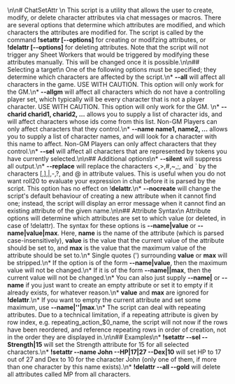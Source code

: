 \n\n# ChatSetAttr \n This script is a utility that allows the user to create, modify, or delete character attributes via chat messages or macros. There are several options that determine which attributes are modified, and which characters the attributes are modified for. The script is called by the command **!setattr [--options]** for creating or modifzing attributes, or **!delattr [--options]** for deleting attributes. Note that the script will not trigger any Sheet Workers that would be triggered by modifying these attributes manually. This will be changed once it is possible.\n\n## Selecting a target\n One of the following options must be specified; they determine which characters are affected by the script.\n* **--all** will affect all characters in the game. USE WITH CAUTION. This option will only work for the GM.\n* **--allgm** will affect all characters which do not have a controlling player set, which typically will be every character that is not a player character. USE WITH CAUTION. This option will only work for the GM. \n* **--charid charid1, charid2, ...** allows you to supply a list of character ids, and will affect characters whose ids come from this list. Non-GM Players can only affect characters that they control.\n* **--name name1, name2, ...** allows you to supply a list of character names, and will look for a character with this name to affect. Non-GM Players can only affect characters that they control.\n* **--sel** will affect all characters that are represented by tokens you have currently selected.\n\n## Additional options\n* **--silent** will suppress all output.\n* **--replace** will replace the characters <,>,#,~,;, and \` by the characters [,],|,-,?, and @ in attribute values. This is useful when you do not want roll20 to evaluate your expression in chat before it is parsed by the script. This option has no effect on !**delattr.**\n* **--nocreate** will change the script's default behaviour of creating a new attribute when it cannot find one; instead, the script will display an error message when it cannot find an existing attribute of the given name.\n\n## Attribute Syntax\n Attribute options will determine which attributes are set to which value (or deleted, in case of !delattr). The syntax for these options is **--name|value** or **--name|value|max**. Here, **name** is the name of the attribute (which is parsed case-insensitively), **value** is the value that the current value of the attribute should be set to, and **max** is the value that the maximum value of the attribute should be set to.\n* Single quotes (') surrounding **value** or **max** will be stripped.\n* If the option is of the form **--name|value**, then the maximum value will not be changed.\n* If it is of the form **--name||max**, then the current value will not be changed.\n* You can also just supply **--name|** or **--name** if you just want to create an empty attribute or set it to empty if it already exists, for whatever reason.\n* **value** and **max** are ignored for **!delattr**.\n* If you want to empty the current attribute and set some maximum, use **--name|''|max**.\n* The script can deal with repeating attributes. Due to a technical limitation, if a repeating attribute is given by row index, e.g. repeating_action_$0_name, the script will not now if the rows have been reordered, and reference repeating rows in order of creation, not in the order they are displayed in.\n\n## Examples\n* **!setattr --sel --Strength|15** will set the Strength attribute for 15 for all selected characters.\n* **!setattr --name John --HP|17|27 --Dex|10** will set HP to 17 out of 27 and Dex to 10 for the character John (only one of them, if more than one character by this name exists).\n* **!delattr --all --gold** will delete all attributes called MP from all characters.